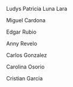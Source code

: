 Ludys Patricia Luna Lara

Miguel Cardona

Edgar Rubio

Anny Revelo

Carlos Gonzalez

Carolina Osorio

Cristian Garcia